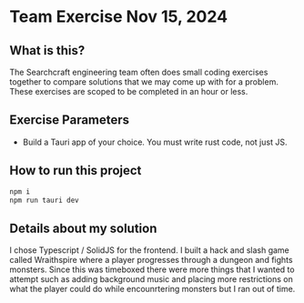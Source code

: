 # Team Exercise Nov 15, 2024

## What is this?

The Searchcraft engineering team often does small coding exercises together to compare solutions that we may come up with for a problem. These exercises are scoped to be completed in an hour or less.

## Exercise Parameters

- Build a Tauri app of your choice. You must write rust code, not just JS.

## How to run this project

```bash
npm i
npm run tauri dev
```

## Details about my solution

I chose Typescript / SolidJS for the frontend. I built a hack and slash game called Wraithspire where a player progresses through a dungeon and fights monsters. Since this was timeboxed there were more things that I wanted to attempt such as adding background music and placing more restrictions on what the player could do while encounrtering monsters but I ran out of time.